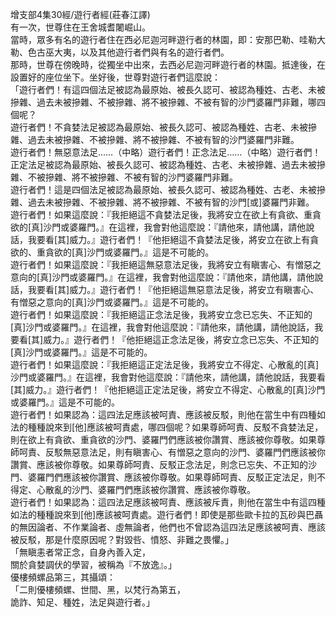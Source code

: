 增支部4集30經/遊行者經(莊春江譯)  
有一次，世尊住在王舍城耆闍崛山。  
當時，眾多有名的遊行者住在西必尼迦河畔遊行者的林園，即：安那巴勒、哇勒大勒、色古巫大夷，以及其他遊行者們與有名的遊行者們。  
那時，世尊在傍晚時，從獨坐中出來，去西必尼迦河畔遊行者的林園。抵達後，在設置好的座位坐下。坐好後，世尊對遊行者們這麼說：  
「遊行者們！有這四個法足被認為最原始、被長久認可、被認為種姓、古老、未被摻雜、過去未被摻雜、不被摻雜、將不被摻雜、不被有智的沙門婆羅門非難，哪四個呢？  
遊行者們！不貪婪法足被認為最原始、被長久認可、被認為種姓、古老、未被摻雜、過去未被摻雜、不被摻雜、將不被摻雜、不被有智的沙門婆羅門非難。  
遊行者們！無惡意法足……（中略）遊行者們！正念法足……（中略）遊行者們！正定法足被認為最原始、被長久認可、被認為種姓、古老、未被摻雜、過去未被摻雜、不被摻雜、將不被摻雜、不被有智的沙門婆羅門非難。  
遊行者們！這是四個法足被認為最原始、被長久認可、被認為種姓、古老、未被摻雜、過去未被摻雜、不被摻雜、將不被摻雜、不被有智的沙門[或]婆羅門非難。  
遊行者們！如果這麼說：『我拒絕這不貪婪法足後，我將安立在欲上有貪欲、重貪欲的[真]沙門或婆羅門。』在這裡，我會對他這麼說：『請他來，請他講，請他說話，我要看[其]威力。』遊行者們！『他拒絕這不貪婪法足後，將安立在欲上有貪欲的、重貪欲的[真]沙門或婆羅門。』這是不可能的。  
遊行者們！如果這麼說：『我拒絕這無惡意法足後，我將安立有瞋害心、有憎惡之意向的[真]沙門或婆羅門。』在這裡，我會對他這麼說：『請他來，請他講，請他說話，我要看[其]威力。』遊行者們！『他拒絕這無惡意法足後，將安立有瞋害心、有憎惡之意向的[真]沙門或婆羅門。』這是不可能的。  
遊行者們！如果這麼說：『我拒絕這正念法足後，我將安立念已忘失、不正知的[真]沙門或婆羅門。』在這裡，我會對他這麼說：『請他來，請他講，請他說話，我要看[其]威力。』遊行者們！『他拒絕這正念法足後，將安立念已忘失、不正知的[真]沙門或婆羅門。』這是不可能的。  
遊行者們！如果這麼說：『我拒絕這正定法足後，我將安立不得定、心散亂的[真]沙門或婆羅門。』在這裡，我會對他這麼說：『請他來，請他講，請他說話，我要看[其]威力。』遊行者們！『他拒絕這正定法足後，將安立不得定、心散亂的[真]沙門或婆羅門。』這是不可能的。  
遊行者們！如果認為：這四法足應該被呵責、應該被反駁，則他在當生中有四種如法的種種說來到[他]應該被呵責處，哪四個呢？如果尊師呵責、反駁不貪婪法足，則在欲上有貪欲、重貪欲的沙門、婆羅門們應該被你讚賞、應該被你尊敬。如果尊師呵責、反駁無惡意法足，則有瞋害心、有憎惡之意向的沙門、婆羅門們應該被你讚賞、應該被你尊敬。如果尊師呵責、反駁正念法足，則念已忘失、不正知的沙門、婆羅門們應該被你讚賞、應該被你尊敬。如果尊師呵責、反駁正定法足，則不得定、心散亂的沙門、婆羅門們應該被你讚賞、應該被你尊敬。  
遊行者們！如果認為：這四法足應該被呵責、應該被斥責，則他在當生中有這四種如法的種種說來到[他]應該被呵責處。遊行者們！即使是那些歐卡拉的瓦砂與巴聶的無因論者、不作業論者、虛無論者，他們也不曾認為這四法足應該被呵責、應該被反駁，那是什麼原因呢？對毀呰、憤怒、非難之畏懼。」  
「無瞋恚者常正念，自身內善入定，  
關於貪婪調伏的學習，被稱為『不放逸』。」  
優樓頻螺品第三，其攝頌：  
「二則優樓頻螺、世間、黑，以梵行為第五，  
詭詐、知足、種姓，法足與遊行者。」  
  
  
